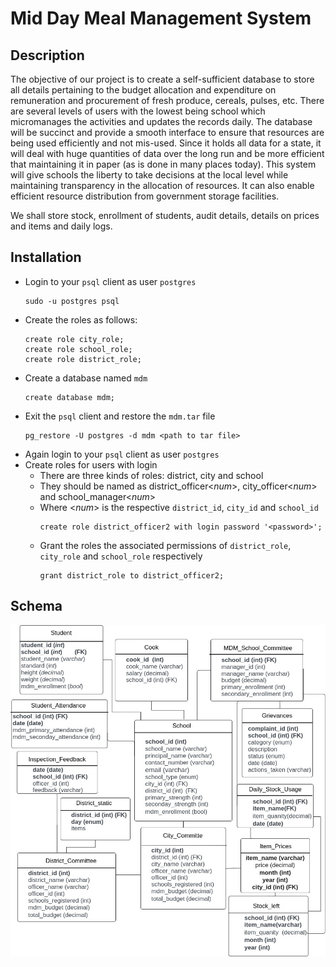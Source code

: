 # Mid Day Meal Management System

## Description
The objective of our project is to create a self-sufficient database to store all details pertaining to the budget allocation and expenditure on remuneration and procurement of fresh produce, cereals, pulses, etc. There are several levels of users with the lowest being school which micromanages the activities and updates the records daily. The database will be succinct and provide a smooth interface to ensure that resources are being used efficiently and not mis-used. Since it holds all data for a state, it will deal with huge quantities of data over the long run and be more efficient that maintaining it in paper (as is done in many places today). This system will give schools the liberty to take decisions at the local level while maintaining transparency in the allocation of resources. It can also enable efficient resource distribution from government storage facilities. 

We shall store stock, enrollment of students, audit details, details on prices and items and daily logs.

## Installation
* Login to your `psql` client as user `postgres`
    ```
    sudo -u postgres psql
    ```
* Create the roles as follows:  
    ```
    create role city_role;  
    create role school_role;  
    create role district_role;
    ```
* Create a database named `mdm`  
    ```
    create database mdm;
    ```
* Exit the `psql` client and restore the `mdm.tar` file  
    ```
    pg_restore -U postgres -d mdm <path to tar file>
    ```
* Again login to your `psql` client as user `postgres`
* Create roles for users with login
    * There are three kinds of roles: district, city and school
    * They should be named as district_officer<<i>num</i>>, city_officer<<i>num</i>> and school_manager<<i>num</i>>
    * Where <<i>num</i>> is the respective `district_id`, `city_id` and `school_id`  
        ```
        create role district_officer2 with login password '<password>';
        ```
    * Grant the roles the associated permissions of `district_role`, `city_role` and `school_role` respectively  
        ```
        grant district_role to district_officer2;
        ```  

## Schema
![Schema](https://github.com/snehawk20/DBMS_mid_day_meal/blob/main/schema.jpg)